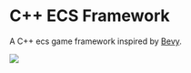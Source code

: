 # C++ ECS Framework

A C++ ecs game framework inspired by [Bevy](https://bevyengine.org/).

![](/readme/screenshot.gif)
